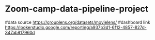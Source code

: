 # Zoom-camp-data-pipeline-project
#data source
https://grouplens.org/datasets/movielens/
#dashboard link
https://lookerstudio.google.com/reporting/a937b3d1-6f12-4857-827d-347ab817960d

